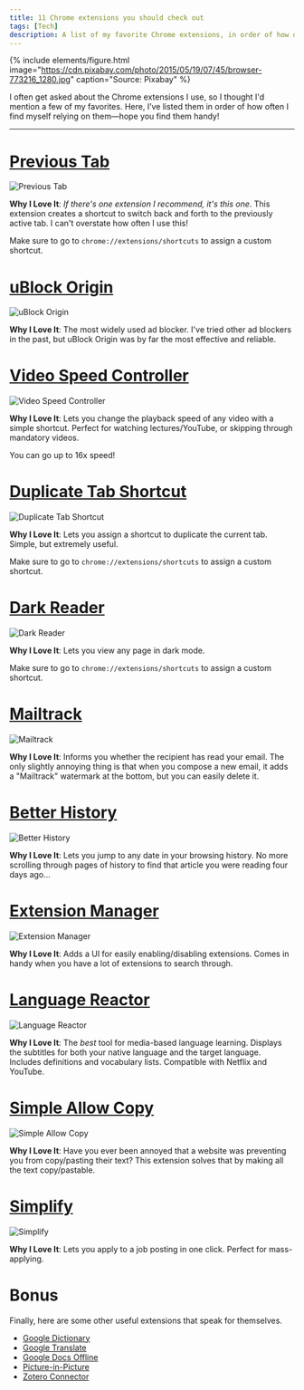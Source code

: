 ```yaml
---
title: 11 Chrome extensions you should check out
tags: [Tech]
description: A list of my favorite Chrome extensions, in order of how often I use them.
---
```


{% include elements/figure.html image="https://cdn.pixabay.com/photo/2015/05/19/07/45/browser-773216_1280.jpg" caption="Source: Pixabay" %}

I often get asked about the Chrome extensions I use, so I thought I'd mention a few of my favorites. Here, I’ve listed them in order of how often I find myself relying on them—hope you find them handy!

---

# [Previous Tab](https://chrome.google.com/webstore/detail/previous-tab/bjaniflnlhhofabpoamhnobeonjcjjpl)

![Previous Tab](https://lh3.googleusercontent.com/qhscoEJVmH3aRiyP7grPoIsjZq6m9pOgfQVkvAlqR7kdUUbPsZNHB_xisVFaJ930YsWLOSvIi9cyojlRV42b8uSK=w640-h400-e365-rj-sc0x00ffffff)

**Why I Love It**: *If there's one extension I recommend, it's this one*. This extension creates a shortcut to switch back and forth to the previously active tab. I can't overstate how often I use this!

Make sure to go to `chrome://extensions/shortcuts` to assign a custom shortcut.

# [uBlock Origin](https://chrome.google.com/webstore/detail/ublock-origin/cjpalhdlnbpafiamejdnhcphjbkeiagm)

![uBlock Origin](https://lh3.googleusercontent.com/fkBLPrlZP_TXDyLFJLn03MvXlzHPnaa3xRgiIgCSR_jAvDRxtebwMR6U7_WniECDjYMVVkYGEnDRs_D4BDyemKRxvA=w640-h400-e365-rj-sc0x00ffffff)

**Why I Love It**: The most widely used ad blocker. I've tried other ad blockers in the past, but uBlock Origin was by far the most effective and reliable.

# [Video Speed Controller](https://chrome.google.com/webstore/detail/video-speed-controller/nffaoalbilbmmfgbnbgppjihopabppdk)

![Video Speed Controller](https://lh3.googleusercontent.com/5aoc5CzYDnoG0UkF6GkAmn9BKf_qCk3d4jEDFIaGXIlN51k7GrL83aW1zHzFX0dfq2fOtrK92JKRS-5C4yUe5lkz=w640-h400-e365-rj-sc0x00ffffff)

**Why I Love It**: Lets you change the playback speed of any video with a simple shortcut. Perfect for watching lectures/YouTube, or skipping through mandatory videos.

You can go up to 16x speed!

# [Duplicate Tab Shortcut](https://chrome.google.com/webstore/detail/duplicate-tab-shortcut/klehggjefofgiajjfpoebdidnpjmljhb)

![Duplicate Tab Shortcut](https://lh3.googleusercontent.com/KKH3a88rj3L3xNMTH3ohcKidgY1dGL1xwRSaXrY0sC87V0V7DB67XSsNaOuP-GFi_CqaBQMABNNybcDU4NDp7xDgEg=w640-h400-e365-rj-sc0x00ffffff)

**Why I Love It**: Lets you assign a shortcut to duplicate the current tab. Simple, but extremely useful.

Make sure to go to `chrome://extensions/shortcuts` to assign a custom shortcut.

# [Dark Reader](https://chrome.google.com/webstore/detail/dark-reader/eimadpbcbfnmbkopoojfekhnkhdbieeh)

![Dark Reader](https://lh3.googleusercontent.com/2_eQJ8fW_h0bD1VYMHL0kwK8_9FEAIT6qZuZzDj5o0UBfW0Nvt4pR0Yrgi5VArfeHthbvtDIa-Idpbkk4u3WvzKhrA=w640-h400-e365-rj-sc0x00ffffff)

**Why I Love It**: Lets you view any page in dark mode.

Make sure to go to `chrome://extensions/shortcuts` to assign a custom shortcut.

# [Mailtrack](https://chrome.google.com/webstore/detail/email-tracker-for-gmail-m/ndnaehgpjlnokgebbaldlmgkapkpjkkb)

![Mailtrack](https://lh3.googleusercontent.com/NRLelvQ-QYpC2kGMByugvYQAlLhaMQKaJu_NpDqm_9XP4nfx_4MQrP9tGU3O2WfzFPQneQ-Cz1I69ZJFO2E1KFGZwQ=w640-h400-e365-rj-sc0x00ffffff)

**Why I Love It**: Informs you whether the recipient has read your email. The only slightly annoying thing is that when you compose a new email, it adds a "Mailtrack" watermark at the bottom, but you can easily delete it.

# [Better History](https://chrome.google.com/webstore/detail/better-history/egehpkpgpgooebopjihjmnpejnjafefi)

![Better History](https://lh3.googleusercontent.com/gxzvgxOY0lwFVv-4VhCdLF9tNokZzTe9Q-L96WmpIpS-jhUJ4S1N5vPMW0pR4_TNNFYLi-U6BlYVUKV2y_f0TjZL3Yk=w640-h400-e365-rj-sc0x00ffffff)

**Why I Love It**: Lets you jump to any date in your browsing history. No more scrolling through pages of history to find that article you were reading four days ago...

# [Extension Manager](https://chrome.google.com/webstore/detail/extension-manager/gjldcdngmdknpinoemndlidpcabkggco)

![Extension Manager](https://lh3.googleusercontent.com/i1quYLmDyiU7N5ES24UQEj74GRSnnMn7eBRwXLBfUK6zwaqWDzmmRAPH6YI7ih0aVKXdH9giVh5W7OjDs4sGdor_=w640-h400-e365-rj-sc0x00ffffff)

**Why I Love It**: Adds a UI for easily enabling/disabling extensions. Comes in handy when you have a lot of extensions to search through.

# [Language Reactor](https://chrome.google.com/webstore/detail/language-reactor/hoombieeljmmljlkjmnheibnpciblicm)

![Language Reactor](https://lh3.googleusercontent.com/_N_lPehEUiKu0S7t0iHSA_NMyODmO9AgR7nuKb7H1jo-dSIL9E3G4ED8A60B3dwGPfswda0v9LzhNlURMY_SO15qIg=w640-h400-e365-rj-sc0x00ffffff)

**Why I Love It**: The *best* tool for media-based language learning. Displays the subtitles for both your native language and the target language. Includes definitions and vocabulary lists. Compatible with Netflix and YouTube.

# [Simple Allow Copy](https://chrome.google.com/webstore/detail/simple-allow-copy/aefehdhdciieocakfobpaaolhipkcpgc)

![Simple Allow Copy](https://lh3.googleusercontent.com/7RdSEXtPAmerwrUeXMBq9h_1x03PFtwCNqj66ijJUKQevh9KoZL5yOlZSxdA1hIOZ74lqR4SIrRcVzeuPv4m0vnf=w640-h400-e365-rj-sc0x00ffffff)

**Why I Love It**: Have you ever been annoyed that a website was preventing you from copy/pasting their text? This extension solves that by making all the text copy/pastable.

# [Simplify](https://chrome.google.com/webstore/detail/simplify-copilot-autofill/pbanhockgagggenencehbnadejlgchfc)

![Simplify](https://lh3.googleusercontent.com/nkR2HSy2lfml1zdn3CfQDQG-kGTSK6xmpNhSrK8yVztIj7OPsi-zb-QxF1-RawaHM16rlHrtIUTLg_HylzjTha7Rsw=w640-h400-e365-rj-sc0x00ffffff)

**Why I Love It**: Lets you apply to a job posting in one click. Perfect for mass-applying.

# Bonus

Finally, here are some other useful extensions that speak for themselves.

- [Google Dictionary](https://chrome.google.com/webstore/detail/google-dictionary-by-goog/mgijmajocgfcbeboacabfgobmjgjcoja)
- [Google Translate](https://chrome.google.com/webstore/detail/google-translate/aapbdbdomjkkjkaonfhkkikfgjllcleb)
- [Google Docs Offline](https://chrome.google.com/webstore/detail/google-docs-offline/ghbmnnjooekpmoecnnnilnnbdlolhkhi)
- [Picture-in-Picture](https://chrome.google.com/webstore/detail/picture-in-picture-extens/hkgfoiooedgoejojocmhlaklaeopbecg)
- [Zotero Connector](https://chrome.google.com/webstore/detail/zotero-connector/ekhagklcjbdpajgpjgmbionohlpdbjgc)
